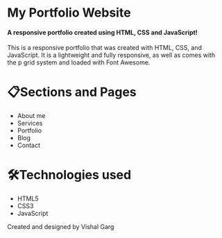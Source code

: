 # My Portfolio Website

#### A responsive portfolio created using HTML, CSS and JavaScript!

This is a responsive portfolio that was created with HTML, CSS, and JavaScript. It is a lightweight and fully responsive, as well as comes with the p grid system and loaded with Font Awesome.


# 📋Sections and Pages

- About me
- Services
- Portfolio
- Blog
- Contact

# 🛠️Technologies used

- HTML5
- CSS3
- JavaScript

Created and designed by Vishal Garg
